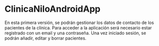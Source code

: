 # ClinicaNiloAndroidApp

En esta primera versión, se podrán gestionar los datos de contacto de los pacientes de la clínica.
Para acceder a la aplicación será necesario estar registrado con un email y una contraseña.
Una vez iniciado sesión, se podrán añadir, editar y borrar pacientes.
